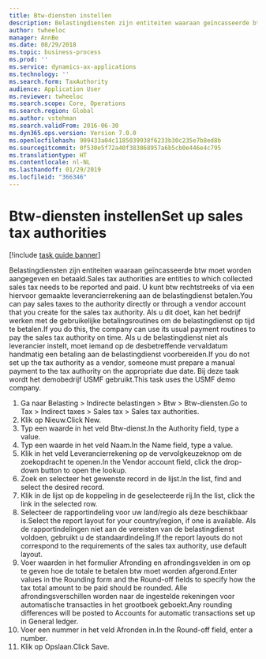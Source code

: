 ```yaml
---
title: Btw-diensten instellen
description: Belastingdiensten zijn entiteiten waaraan geïncasseerde btw moet worden aangegeven en betaald.
author: twheeloc
manager: AnnBe
ms.date: 08/29/2018
ms.topic: business-process
ms.prod: ''
ms.service: dynamics-ax-applications
ms.technology: ''
ms.search.form: TaxAuthority
audience: Application User
ms.reviewer: twheeloc
ms.search.scope: Core, Operations
ms.search.region: Global
ms.author: vstehman
ms.search.validFrom: 2016-06-30
ms.dyn365.ops.version: Version 7.0.0
ms.openlocfilehash: 909433a04c1185039938f6233b30c235e7b8ed8b
ms.sourcegitcommit: 0f530e5f72a40f383868957a6b5cb0e446e4c795
ms.translationtype: HT
ms.contentlocale: nl-NL
ms.lasthandoff: 01/29/2019
ms.locfileid: "366346"
---
```

# <a name="set-up-sales-tax-authorities"></a><span data-ttu-id="02fed-103">Btw-diensten instellen</span><span class="sxs-lookup"><span data-stu-id="02fed-103">Set up sales tax authorities</span></span>

[!include [task guide banner](../../includes/task-guide-banner.md)]

<span data-ttu-id="02fed-104">Belastingdiensten zijn entiteiten waaraan geïncasseerde btw moet worden aangegeven en betaald.</span><span class="sxs-lookup"><span data-stu-id="02fed-104">Sales tax authorities are entities to which collected sales tax needs to be reported and paid.</span></span> <span data-ttu-id="02fed-105">U kunt btw rechtstreeks of via een hiervoor gemaakte leverancierrekening aan de belastingdienst betalen.</span><span class="sxs-lookup"><span data-stu-id="02fed-105">You can pay sales taxes to the authority directly or through a vendor account that you create for the sales tax authority.</span></span> <span data-ttu-id="02fed-106">Als u dit doet, kan het bedrijf werken met de gebruikelijke betalingsroutines om de belastingdienst op tijd te betalen.</span><span class="sxs-lookup"><span data-stu-id="02fed-106">If you do this, the company can use its usual payment routines to pay the sales tax authority on time.</span></span> <span data-ttu-id="02fed-107">Als u de belastingdienst niet als leverancier instelt, moet iemand op de desbetreffende vervaldatum handmatig een betaling aan de belastingdienst voorbereiden.</span><span class="sxs-lookup"><span data-stu-id="02fed-107">If you do not set up the tax authority as a vendor, someone must prepare a manual payment to the tax authority on the appropriate due date.</span></span> <span data-ttu-id="02fed-108">Bij deze taak wordt het demobedrijf USMF gebruikt.</span><span class="sxs-lookup"><span data-stu-id="02fed-108">This task uses the USMF demo company.</span></span>

1. <span data-ttu-id="02fed-109">Ga naar Belasting > Indirecte belastingen > Btw > Btw-diensten.</span><span class="sxs-lookup"><span data-stu-id="02fed-109">Go to Tax > Indirect taxes > Sales tax > Sales tax authorities.</span></span>
2. <span data-ttu-id="02fed-110">Klik op Nieuw.</span><span class="sxs-lookup"><span data-stu-id="02fed-110">Click New.</span></span>
3. <span data-ttu-id="02fed-111">Typ een waarde in het veld Btw-dienst.</span><span class="sxs-lookup"><span data-stu-id="02fed-111">In the Authority field, type a value.</span></span>
4. <span data-ttu-id="02fed-112">Typ een waarde in het veld Naam.</span><span class="sxs-lookup"><span data-stu-id="02fed-112">In the Name field, type a value.</span></span>
5. <span data-ttu-id="02fed-113">Klik in het veld Leverancierrekening op de vervolgkeuzeknop om de zoekopdracht te openen.</span><span class="sxs-lookup"><span data-stu-id="02fed-113">In the Vendor account field, click the drop-down button to open the lookup.</span></span>
6. <span data-ttu-id="02fed-114">Zoek en selecteer het gewenste record in de lijst.</span><span class="sxs-lookup"><span data-stu-id="02fed-114">In the list, find and select the desired record.</span></span>
7. <span data-ttu-id="02fed-115">Klik in de lijst op de koppeling in de geselecteerde rij.</span><span class="sxs-lookup"><span data-stu-id="02fed-115">In the list, click the link in the selected row.</span></span>
8. <span data-ttu-id="02fed-116">Selecteer de rapportindeling voor uw land/regio als deze beschikbaar is.</span><span class="sxs-lookup"><span data-stu-id="02fed-116">Select the report layout for your country/region, if one is available.</span></span> <span data-ttu-id="02fed-117">Als de rapportindelingen niet aan de vereisten van de belastingdienst voldoen, gebruikt u de standaardindeling.</span><span class="sxs-lookup"><span data-stu-id="02fed-117">If the report layouts do not correspond to the requirements of the sales tax authority, use default layout.</span></span>
9. <span data-ttu-id="02fed-118">Voer waarden in het formulier Afronding en afrondingsvelden in om op te geven hoe de totale te betalen btw moet worden afgerond.</span><span class="sxs-lookup"><span data-stu-id="02fed-118">Enter values in the Rounding form and the Round-off fields to specify how the tax total amount to be paid should be rounded.</span></span> <span data-ttu-id="02fed-119">Alle afrondingsverschillen worden naar de ingestelde rekeningen voor automatische transacties in het grootboek geboekt.</span><span class="sxs-lookup"><span data-stu-id="02fed-119">Any rounding differences will be posted to Accounts for automatic transactions set up in General ledger.</span></span>
10. <span data-ttu-id="02fed-120">Voer een nummer in het veld Afronden in.</span><span class="sxs-lookup"><span data-stu-id="02fed-120">In the Round-off field, enter a number.</span></span>
11. <span data-ttu-id="02fed-121">Klik op Opslaan.</span><span class="sxs-lookup"><span data-stu-id="02fed-121">Click Save.</span></span>


